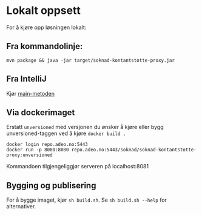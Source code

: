 # Lokalt oppsett

For å kjøre opp løsningen lokalt:

## Fra kommandolinje:
```
mvn package && java -jar target/soknad-kontantstotte-proxy.jar
```

## Fra IntelliJ
Kjør [main-metoden](src/test/java/no/nav/kontantstotte/proxy/api/TestLauncher.java)

## Via dockerimaget

Erstatt `unversioned` med versjonen du ønsker å kjøre eller bygg unversioned-taggen ved å kjøre `docker build .`

```
docker login repo.adeo.no:5443
docker run -p 8080:8080 repo.adeo.no:5443/soknad/soknad-kontantstotte-proxy:unversioned
```

Kommandoen tilgjengeliggjør serveren på localhost:8081


## Bygging og publisering

For å bygge imaget, kjør `sh build.sh`. Se `sh build.sh --help` for alternativer.
